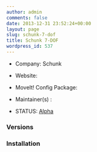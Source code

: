 ```yaml
---
author: admin
comments: false
date: 2013-12-31 23:52:24+00:00
layout: page
slug: schunk-7-dof
title: Schunk 7-DOF
wordpress_id: 537
---
```



	
  * Company: Schunk

	
  * Website:

	
  * MoveIt! Config Package: 

	
  * Maintainer(s) :

	
  * STATUS: [Alpha](/about/moveit-status#legend)




### Versions








### Installation






